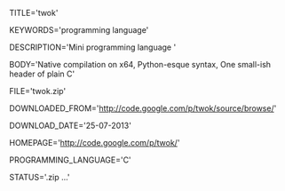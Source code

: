 
TITLE='twok'

KEYWORDS='programming language'

DESCRIPTION='Mini programming language '

BODY='Native compilation on x64, Python-esque syntax, One small-ish header of plain C'

FILE='twok.zip'

DOWNLOADED_FROM='http://code.google.com/p/twok/source/browse/'

DOWNLOAD_DATE='25-07-2013'

HOMEPAGE='http://code.google.com/p/twok/'

PROGRAMMING_LANGUAGE='C'

STATUS='.zip ...'